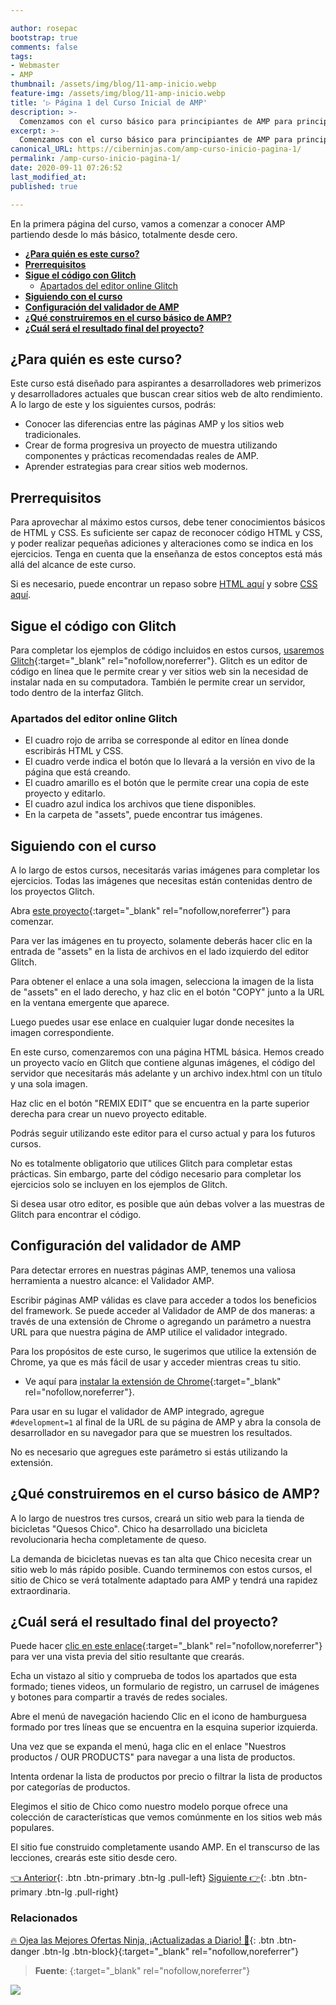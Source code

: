 ```yaml
---

author: rosepac
bootstrap: true
comments: false
tags:
- Webmaster
- AMP
thumbnail: /assets/img/blog/11-amp-inicio.webp
feature-img: /assets/img/blog/11-amp-inicio.webp
title: '▷ Página 1 del Curso Inicial de AMP'
description: >-
  Comenzamos con el curso básico para principiantes de AMP para principiantes.
excerpt: >-
  Comenzamos con el curso básico para principiantes de AMP para principiantes.
canonical_URL: https://ciberninjas.com/amp-curso-inicio-pagina-1/
permalink: /amp-curso-inicio-pagina-1/
date: 2020-09-11 07:26:52
last_modified_at: 
published: true

---
```


En la primera página del curso, vamos a comenzar a conocer AMP partiendo desde lo más básico, totalmente desde cero.

- [**¿Para quién es este curso?**](#para-quién-es-este-curso)
- [**Prerrequisitos**](#prerrequisitos)
- [**Sigue el código con Glitch**](#sigue-el-código-con-glitch)
  - [Apartados del editor online Glitch](#apartados-del-editor-online-glitch)
- [**Siguiendo con el curso**](#siguiendo-con-el-curso)
- [**Configuración del validador de AMP**](#configuración-del-validador-de-amp)
- [**¿Qué construiremos en el curso básico de AMP?**](#qué-construiremos-en-el-curso-básico-de-amp)
- [**¿Cuál será el resultado final del proyecto?**](#cuál-será-el-resultado-final-del-proyecto)

## **¿Para quién es este curso?**

Este curso está diseñado para aspirantes a desarrolladores web primerizos y desarrolladores actuales que buscan crear sitios web de alto rendimiento. A lo largo de este y los siguientes cursos, podrás:

- Conocer las diferencias entre las páginas AMP y los sitios web tradicionales.
- Crear de forma progresiva un proyecto de muestra utilizando componentes y prácticas recomendadas reales de AMP.
- Aprender estrategias para crear sitios web modernos.
<!-- https://amp.dev/es/documentation/courses/beginning-course/course-introduction/?format=websites&level=beginner -->

## **Prerrequisitos**

Para aprovechar al máximo estos cursos, debe tener conocimientos básicos de HTML y CSS. Es suficiente ser capaz de reconocer código HTML y CSS, y poder realizar pequeñas adiciones y alteraciones como se indica en los ejercicios. Tenga en cuenta que la enseñanza de estos conceptos está más allá del alcance de este curso.

Si es necesario, puede encontrar un repaso sobre [HTML aquí](https://ciberninjas.com/cursos-lenguajes-marcado/) y sobre [CSS aquí](https://ciberninjas.com/cursos-css-preprocesadores/).

## **Sigue el código con Glitch**

Para completar los ejemplos de código incluidos en estos cursos, [usaremos Glitch](https://glitch.com/){:target="_blank" rel="nofollow,noreferrer"}. Glitch es un editor de código en línea que le permite crear y ver sitios web sin la necesidad de instalar nada en su computadora. También le permite crear un servidor, todo dentro de la interfaz Glitch.

### Apartados del editor online Glitch

- El cuadro rojo de arriba se corresponde al editor en línea donde escribirás HTML y CSS.
- El cuadro verde indica el botón que lo llevará a la versión en vivo de la página que está creando.
- El cuadro amarillo es el botón que le permite crear una copia de este proyecto y editarlo.
- El cuadro azul indica los archivos que tiene disponibles.
- En la carpeta de "assets", puede encontrar tus imágenes.

## **Siguiendo con el curso**

A lo largo de estos cursos, necesitarás varias imágenes para completar los ejercicios. Todas las imágenes que necesitas están contenidas dentro de los proyectos Glitch.

Abra [este proyecto](https://glitch.com/edit/#!/nosy-leech){:target="_blank" rel="nofollow,noreferrer"} para comenzar.

Para ver las imágenes en tu proyecto, solamente deberás hacer clic en la entrada de "assets" en la lista de archivos en el lado izquierdo del editor Glitch.

Para obtener el enlace a una sola imagen, selecciona la imagen de la lista de "assets" en el lado derecho, y haz clic en el botón "COPY" junto a la URL en la ventana emergente que aparece.

Luego puedes usar ese enlace en cualquier lugar donde necesites la imagen correspondiente.

En este curso, comenzaremos con una página HTML básica. Hemos creado un proyecto vacío en Glitch que contiene algunas imágenes, el código del servidor que necesitarás más adelante y un archivo index.html con un título y una sola imagen.

Haz clic en el botón "REMIX EDIT" que se encuentra en la parte superior derecha para crear un nuevo proyecto editable.

Podrás seguir utilizando este editor para el curso actual y para los futuros cursos.

No es totalmente obligatorio que utilices Glitch para completar estas prácticas. Sin embargo, parte del código necesario para completar los ejercicios solo se incluyen en los ejemplos de Glitch.

Si desea usar otro editor, es posible que aún debas volver a las muestras de Glitch para encontrar el código.

## **Configuración del validador de AMP**

Para detectar errores en nuestras páginas AMP, tenemos una valiosa herramienta a nuestro alcance: el Validador AMP.

Escribir páginas AMP válidas es clave para acceder a todos los beneficios del framework. Se puede acceder al Validador de AMP de dos maneras: a través de una extensión de Chrome o agregando un parámetro a nuestra URL para que nuestra página de AMP utilice el validador integrado.

Para los propósitos de este curso, le sugerimos que utilice la extensión de Chrome, ya que es más fácil de usar y acceder mientras creas tu sitio.

- Ve aquí para [instalar la extensión de Chrome](https://chrome.google.com/webstore/detail/amp-validator/nmoffdblmcmgeicmolmhobpoocbbmknc/related?hl=en){:target="_blank" rel="nofollow,noreferrer"}.

Para usar en su lugar el validador de AMP integrado, agregue `#development=1` al final de la URL de su página de AMP y abra la consola de desarrollador en su navegador para que se muestren los resultados.

No es necesario que agregues este parámetro si estás utilizando la extensión.

## **¿Qué construiremos en el curso básico de AMP?**

A lo largo de nuestros tres cursos, creará un sitio web para la tienda de bicicletas "Quesos Chico". Chico ha desarrollado una bicicleta revolucionaria hecha completamente de queso.

La demanda de bicicletas nuevas es tan alta que Chico necesita crear un sitio web lo más rápido posible. Cuando terminemos con estos cursos, el sitio de Chico se verá totalmente adaptado para AMP y tendrá una rapidez extraordinaria.

## **¿Cuál será el resultado final del proyecto?**

Puede hacer [clic en este enlace](https://nice-consonant.glitch.me/){:target="_blank" rel="nofollow,noreferrer"} para ver una vista previa del sitio resultante que crearás.

Echa un vistazo al sitio y comprueba de todos los apartados que esta formado; tienes videos, un formulario de registro, un carrusel de imágenes y botones para compartir a través de redes sociales.

Abre el menú de navegación haciendo Clic en el icono de hamburguesa formado por tres líneas que se encuentra en la esquina superior izquierda.

Una vez que se expanda el menú, haga clic en el enlace "Nuestros productos / OUR PRODUCTS" para navegar a una lista de productos.

Intenta ordenar la lista de productos por precio o filtrar la lista de productos por categorías de productos.

Elegimos el sitio de Chico como nuestro modelo porque ofrece una colección de características que vemos comúnmente en los sitios web más populares.

El sitio fue construido completamente usando AMP. En el transcurso de las lecciones, crearás este sitio desde cero.

[👈 Anterior](/amp-curso-inicio/){: .btn .btn-primary .btn-lg .pull-left} [Siguiente 👉](/amp-curso-inicio-pagina-2/){: .btn .btn-primary .btn-lg .pull-right}

### **Relacionados** <!-- omit in toc -->

[🔥 Ojea las Mejores Ofertas Ninja, ¡Actualizadas a Diario! 🎁](https://www.amazon.es/shop/cibercursos){: .btn .btn-danger .btn-lg .btn-block}{:target="_blank" rel="nofollow,noreferrer"}

> **Fuente**: []( ""){:target="_blank" rel="nofollow,noreferrer"}

![](/assets/img/blog/ "")
<!-- https://es.wikipedia.org/wiki/Accelerated_Mobile_Pages -->